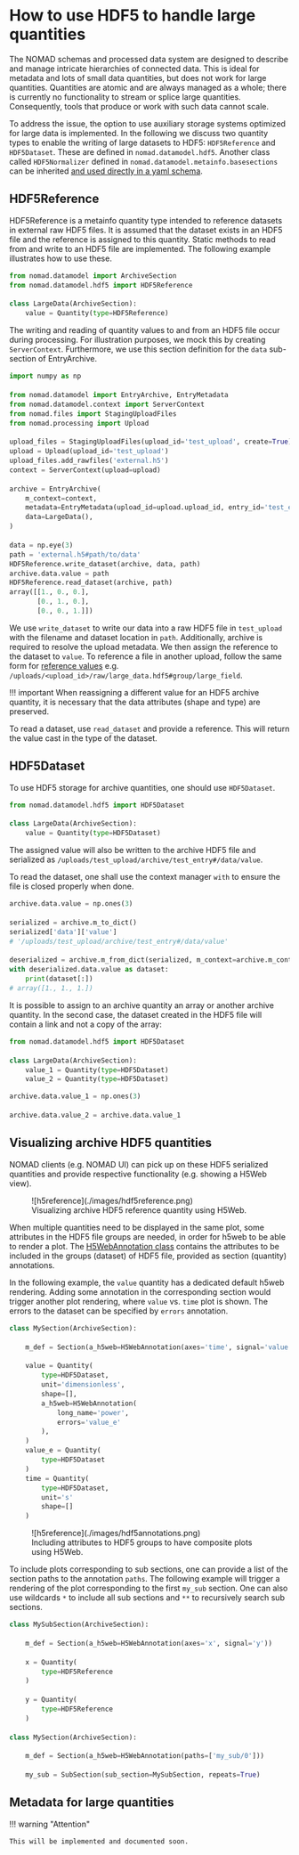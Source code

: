 # How to use HDF5 to handle large quantities

The NOMAD schemas and processed data system are designed to describe and manage
intricate hierarchies of connected data. This is ideal for metadata and lots of small
data quantities, but does not work for large quantities. Quantities are atomic and
are always managed as a whole; there is currently no functionality to stream or
splice large quantities. Consequently, tools that produce or work with such data
cannot scale.

To address the issue, the option to use auxiliary storage systems optimized for large
data is implemented. In the following we discuss two quantity types to enable the writing
of large datasets to HDF5: `HDF5Reference` and `HDF5Dataset`. These are defined in
`nomad.datamodel.hdf5`. Another class called `HDF5Normalizer` defined in
`nomad.datamodel.metainfo.basesections` can be inherited
[and used directly in a yaml schema](basics.md#hdf5normalizer).

## HDF5Reference

HDF5Reference is a metainfo quantity type intended to reference datasets in external raw
HDF5 files. It is assumed that the dataset exists in an HDF5 file and the reference
is assigned to this quantity. Static methods to read from and write to an HDF5 file are
implemented. The following example illustrates how to use these.

```python
from nomad.datamodel import ArchiveSection
from nomad.datamodel.hdf5 import HDF5Reference

class LargeData(ArchiveSection):
    value = Quantity(type=HDF5Reference)
```

The writing and reading of quantity values to and from an HDF5 file occur during
processing. For illustration purposes, we mock this by creating `ServerContext`. Furthermore,
we use this section definition for the `data` sub-section of EntryArchive.

```python
import numpy as np

from nomad.datamodel import EntryArchive, EntryMetadata
from nomad.datamodel.context import ServerContext
from nomad.files import StagingUploadFiles
from nomad.processing import Upload

upload_files = StagingUploadFiles(upload_id='test_upload', create=True)
upload = Upload(upload_id='test_upload')
upload_files.add_rawfiles('external.h5')
context = ServerContext(upload=upload)

archive = EntryArchive(
    m_context=context,
    metadata=EntryMetadata(upload_id=upload.upload_id, entry_id='test_entry'),
    data=LargeData(),
)

data = np.eye(3)
path = 'external.h5#path/to/data'
HDF5Reference.write_dataset(archive, data, path)
archive.data.value = path
HDF5Reference.read_dataset(archive, path)
array([[1., 0., 0.],
       [0., 1., 0.],
       [0., 0., 1.]])
```

We use `write_dataset` to write our data into a raw HDF5 file in `test_upload` with the
filename and dataset location in `path`. Additionally, archive is required to resolve the
upload metadata. We then assign the reference to the dataset to `value`. To reference a
file in another upload, follow the same form for
[reference values](basics.md#different-forms-of-references) e.g.
`/uploads/<upload_id>/raw/large_data.hdf5#group/large_field`.

!!! important
    When reassigning a different value for an HDF5 archive quantity, it is necessary that the data
    attributes (shape and type) are preserved.

To read a dataset, use `read_dataset` and provide a reference. This will return the value
cast in the type of the dataset.

## HDF5Dataset

To use HDF5 storage for archive quantities, one should use `HDF5Dataset`.

```python
from nomad.datamodel.hdf5 import HDF5Dataset

class LargeData(ArchiveSection):
    value = Quantity(type=HDF5Dataset)
```

The assigned value will also be written to the archive HDF5 file and serialized as
`/uploads/test_upload/archive/test_entry#/data/value`.

To read the dataset, one shall use the context manager `with` to ensure the file is closed properly when done.

```python
archive.data.value = np.ones(3)

serialized = archive.m_to_dict()
serialized['data']['value']
# '/uploads/test_upload/archive/test_entry#/data/value'

deserialized = archive.m_from_dict(serialized, m_context=archive.m_context)
with deserialized.data.value as dataset:
    print(dataset[:])
# array([1., 1., 1.])
```

It is possible to assign to an archive quantity an array or another archive quantity.
In the second case, the dataset created in the HDF5 file will contain a link and not a copy of the array:

```python
from nomad.datamodel.hdf5 import HDF5Dataset

class LargeData(ArchiveSection):
    value_1 = Quantity(type=HDF5Dataset)
    value_2 = Quantity(type=HDF5Dataset)
```

```python
archive.data.value_1 = np.ones(3)

archive.data.value_2 = archive.data.value_1
```

## Visualizing archive HDF5 quantities

NOMAD clients (e.g. NOMAD UI) can pick up on these HDF5 serialized quantities and
provide respective functionality (e.g. showing a H5Web view).

<figure markdown>
  ![h5reference](./images/hdf5reference.png)
  <figcaption>Visualizing archive HDF5 reference quantity using H5Web.</figcaption>
</figure>

When multiple quantities need to be displayed in the same plot, some attributes in the HDF5 file groups are needed, in order for h5web to be able to render a plot.
The [H5WebAnnotation class](../../reference/annotations.md#h5web) contains the attributes to be included in the groups (dataset) of HDF5 file, provided as section (quantity) annotations.

In the following example, the `value` quantity has a dedicated default h5web rendering.
Adding some annotation in the corresponding section would trigger another plot rendering, where `value` vs. `time` plot is shown. The errors to the dataset can be specified by `errors`
annotation.

```python
class MySection(ArchiveSection):

    m_def = Section(a_h5web=H5WebAnnotation(axes='time', signal='value'))

    value = Quantity(
        type=HDF5Dataset,
        unit='dimensionless',
        shape=[],
        a_h5web=H5WebAnnotation(
            long_name='power',
            errors='value_e'
        ),
    )
    value_e = Quantity(
        type=HDF5Dataset
    )
    time = Quantity(
        type=HDF5Dataset,
        unit='s'
        shape=[]
    )
```

<figure markdown>
  ![h5reference](./images/hdf5annotations.png)
  <figcaption>Including attributes to HDF5 groups to have composite plots using H5Web.</figcaption>
</figure>

To include plots corresponding to sub sections, one can provide a list of the section
paths to the annotation `paths`. The following example will trigger a rendering of the plot
corresponding to the first `my_sub` section. One can also use wildcards `*` to include
all sub sections and `**` to recursively search sub sections.

```python
class MySubSection(ArchiveSection):

    m_def = Section(a_h5web=H5WebAnnotation(axes='x', signal='y'))

    x = Quantity(
        type=HDF5Reference
    )

    y = Quantity(
        type=HDF5Reference
    )

class MySection(ArchiveSection):

    m_def = Section(a_h5web=H5WebAnnotation(paths=['my_sub/0']))

    my_sub = SubSection(sub_section=MySubSection, repeats=True)

```

## Metadata for large quantities

!!! warning "Attention"

    This will be implemented and documented soon.
